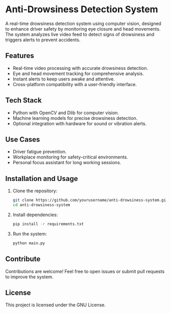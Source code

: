 # Anti-Drowsiness Detection System

A real-time drowsiness detection system using computer vision, designed to enhance driver safety by monitoring eye closure and head movements. The system analyzes live video feed to detect signs of drowsiness and triggers alerts to prevent accidents.

## Features
- Real-time video processing with accurate drowsiness detection.
- Eye and head movement tracking for comprehensive analysis.
- Instant alerts to keep users awake and attentive.
- Cross-platform compatibility with a user-friendly interface.

## Tech Stack
- Python with OpenCV and Dlib for computer vision.
- Machine learning models for precise drowsiness detection.
- Optional integration with hardware for sound or vibration alerts.

## Use Cases
- Driver fatigue prevention.
- Workplace monitoring for safety-critical environments.
- Personal focus assistant for long working sessions.

## Installation and Usage
1. Clone the repository:
    ```bash
    git clone https://github.com/yourusername/anti-drowsiness-system.git
    cd anti-drowsiness-system
    ```
2. Install dependencies:
    ```bash
    pip install -r requirements.txt
    ```
3. Run the system:
    ```bash
    python main.py
    ```

## Contribute
Contributions are welcome! Feel free to open issues or submit pull requests to improve the system.

## License
This project is licensed under the GNU License.

